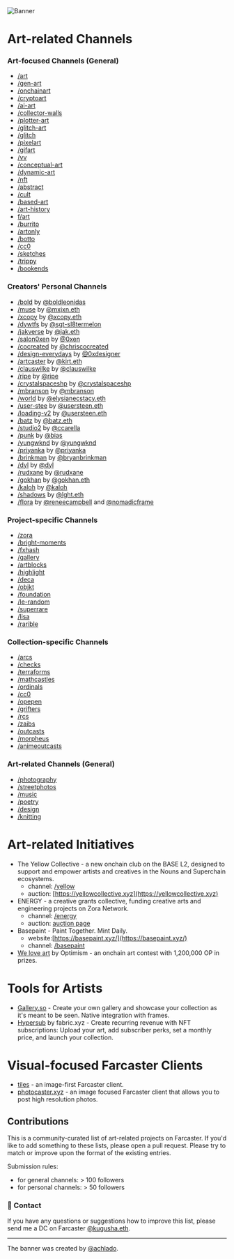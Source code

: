 <img alt="Banner" src="https://github.com/kugusha/art-farcaster/blob/main/banner.jpg?raw=true"> 

# Art-related Channels 
### Art-focused Channels (General)
- [/art](https://warpcast.com/~/channel/art)
- [/gen-art](https://warpcast.com/~/channel/gen-art)
- [/onchainart](https://warpcast.com/~/channel/onchainart)
- [/cryptoart](https://warpcast.com/~/channel/cryptoart)
- [/ai-art](https://warpcast.com/~/channel/ai-art)
- [/collector-walls](https://warpcast.com/~/channel/collector-walls)
- [/plotter-art](https://warpcast.com/~/channel/plotter-art)
- [/glitch-art](https://warpcast.com/~/channel/glitch-art)
- [/glitch](https://warpcast.com/~/channel/glitch)
- [/pixelart](https://warpcast.com/~/channel/pixelart)
- [/gifart](https://warpcast.com/~/channel/gifart)
- [/vv](https://warpcast.com/~/channel/vv)
- [/conceptual-art](https://warpcast.com/~/channel/conceptualart)
- [/dynamic-art](https://warpcast.com/~/channel/dynamic-art)
- [/nft](https://warpcast.com/~/channel/nft)
- [/abstract](https://warpcast.com/~/channel/abstract)
- [/cult](https://warpcast.com/~/channel/cult)
- [/based-art](https://warpcast.com/~/channel/based-art)
- [/art-history](https://warpcast.com/~/channel/arthistory)
- [f/art](https://warpcast.com/~/channel/fart)
- [/burrito](https://warpcast.com/~/channel/burrito)
- [/artonly](https://warpcast.com/~/channel/artonly)
- [/botto](https://warpcast.com/~/channel/botto)
- [/cc0](https://warpcast.com/~/channel/cc0)
- [/sketches](https://warpcast.com/~/channel/sketches)
- [/trippy](https://warpcast.com/~/channel/trippy)
- [/bookends](https://warpcast.com/~/channel/bookends)


### Creators' Personal Channels
- [/bold](https://warpcast.com/~/channel/bold) by [@boldleonidas](https://warpcast.com/boldleonidas)
- [/muse](https://warpcast.com/~/channel/muse) by [@mxjxn.eth](https://warpcast.com/mxjxn.eth)
- [/xcopy](https://warpcast.com/~/channel/xcopy) by [@xcopy.eth](https://warpcast.com/xcopy.eth)
- [/dywtfs](https://warpcast.com/~/channel/dywtfs) by [@sgt-sl8termelon](https://warpcast.com/sgt-sl8termelon)
- [/jakverse](https://warpcast.com/~/channel/jakverse) by [@jak.eth](https://warpcast.com/jak.eth)
- [/salon0xen](https://warpcast.com/~/channel/salon0xen) by [@0xen](https://warpcast.com/0xen)
- [/cocreated](/cocreated) by [@chriscocreated](https://warpcast.com/chriscocreated)
- [/design-everydays](https://warpcast.com/~/channel/design-everydays) by [@0xdesigner](https://warpcast.com/0xdesigner)
- [/artcaster](https://warpcast.com/~/channel/artcaster) by [@kirt.eth](https://warpcast.com/myjpeg)
- [/clauswilke](https://warpcast.com/~/channel/clauswilke) by [@clauswilke](https://warpcast.com/clauswilke)
- [/ripe](https://warpcast.com/~/channel/ripe) by [@ripe](https://warpcast.com/ripe)
- [/crystalspaceshp](https://warpcast.com/~/channel/crystalspaceshp) by [@crystalspaceshp](https://warpcast.com/crystalspaceshp)
- [/mbranson](https://warpcast.com/~/channel/mbranson) by [@mbranson](https://warpcast.com/mbranson)
- [/world](https://warpcast.com/~/channel/world) by [@elysianecstacy.eth](https://warpcast.com/elysianecstacy.eth)
- [/user-stee](https://warpcast.com/~/channel/user-steen) by [@usersteen.eth](https://warpcast.com/usersteen.eth)
- [/loading-v2](https://warpcast.com/~/channel/loading-v2) by [@usersteen.eth](https://warpcast.com/usersteen.eth)
- [/batz](https://warpcast.com/~/channel/batz) by [@batz.eth](https://warpcast.com/batz.eth)
- [/studio2](https://warpcast.com/~/channel/studio2) by [@ccarella](https://warpcast.com/ccarella.eth)
- [/punk](https://warpcast.com/~/channel/punk) by [@bias](https://warpcast.com/bias)
- [/yungwknd](https://warpcast.com/~/channel/yungwknd) by [@yungwknd](https://warpcast.com/yungwknd)
- [/priyanka](https://warpcast.com/~/channel/priyanka) by [@priyanka](https://warpcast.com/priyanka)
- [/brinkman](https://warpcast.com/~/channel/brinkman) by [@bryanbrinkman](https://warpcast.com/bryanbrinkman)
- [/dyl](https://warpcast.com/~/channel/dyl) by [@dyl](https://warpcast.com/dyl)
- [/rudxane](https://warpcast.com/~/channel/rudxane) by [@rudxane](https://warpcast.com/rudxane)
- [/gokhan](https://warpcast.com/~/channel/gokhan) by [@gokhan.eth](https://warpcast.com/gokhan.eth)
- [/kaloh](https://warpcast.com/~/channel/kaloh) by [@kaloh](https://warpcast.com/kaloh)
- [/shadows](https://warpcast.com/~/channel/shadows) by [@lght.eth](https://warpcast.com/lght.eth)
- [/flora](https://warpcast.com/~/channel/flora) by [@reneecampbell](https://warpcast.com/reneecampbell) and [@nomadicframe](https://warpcast.com/nomadicframe)


### Project-specific Channels
- [/zora](https://warpcast.com/~/channel/zora)
- [/bright-moments](https://warpcast.com/~/channel/bright-moments)
- [/fxhash](https://warpcast.com/~/channel/fxhash)
- [/gallery](https://warpcast.com/~/channel/gallery)
- [/artblocks](https://warpcast.com/~/channel/artblocks)
- [/highlight](https://warpcast.com/~/channel/highlight)
- [/deca](https://warpcast.com/~/channel/deca)
- [/objkt](https://warpcast.com/~/channel/objkt)
- [/foundation](https://warpcast.com/~/channel/foundation)
- [/le-random](https://warpcast.com/~/channel/le-random)
- [/superrare](https://warpcast.com/~/channel/superrare)
- [/lisa](https://warpcast.com/~/channel/lisa)
- [/rarible](https://warpcast.com/~/channel/rarible)


### Collection-specific Channels
- [/arcs](https://warpcast.com/~/channel/arcs)
- [/checks](https://warpcast.com/~/channel/checks)
- [/terraforms](https://warpcast.com/~/channel/terraforms)
- [/mathcastles](https://warpcast.com/~/channel/mathcastles)
- [/ordinals](https://warpcast.com/~/channel/ordinals)
- [/cc0](https://warpcast.com/~/channel/cc0)
- [/opepen](https://warpcast.com/~/channel/opepen)
- [/grifters](https://warpcast.com/~/channel/grifters)
- [/rcs](https://warpcast.com/~/channel/rcs)
- [/zaibs](https://warpcast.com/~/channel/zaibs)
- [/outcasts](https://warpcast.com/~/channel/outcasts)
- [/morpheus](https://warpcast.com/~/channel/morpheus)
- [/animeoutcasts](https://warpcast.com/~/channel/animeoutcasts)


### Art-related Channels (General) 
- [/photography](https://warpcast.com/~/channel/photography)
- [/streetphotos](https://warpcast.com/~/channel/streetphotos)
- [/music](https://warpcast.com/~/channel/music)
- [/poetry](https://warpcast.com/~/channel/poetry)
- [/design](https://warpcast.com/~/channel/design)
- [/knitting](https://warpcast.com/~/channel/knitting)


# Art-related Initiatives 
- The Yellow Collective - a new onchain club on the BASE L2, designed to support and empower artists and creatives in the Nouns and Superchain ecosystems.
  - channel: [/yellow](https://warpcast.com/~/channel/yellow)
  - auction: [https://yellowcollective.xyz](https://yellowcollective.xyz)   
- ENERGY - a creative grants collective, funding creative arts and engineering projects on Zora Network.
  - channel: [/energy](https://warpcast.com/~/channel/energy)
  - auction: [auction page](https://nouns.build/dao/zora/0x32297b7416294b1acf404b6148a3c58107ba8afd/76)
- Basepaint - Paint Together. Mint Daily.
  - website:[https://basepaint.xyz/](https://basepaint.xyz/)
  - channel: [/basepaint](https://warpcast.com/~/channel/basepaint) 
- [We love art](https://welovetheart.optimism.io/) by Optimism - an onchain art contest with 1,200,000 OP in prizes. 


# Tools for Artists 
- [Gallery.so](https://gallery.so/home) - Create your own gallery and showcase your collection as it's meant to be seen. Native integration with frames.
- [Hypersub](https://hypersub.withfabric.xyz/) by fabric.xyz - Create recurring revenue with NFT subscriptions: Upload your art, add subscriber perks, set a monthly price, and launch your collection.


# Visual-focused Farcaster Clients 
- [tiles](https://www.v0.tiles.cool/channels/art) - an image-first Farcaster client.
- [photocaster.xyz](https://www.photocaster.xyz/) - an image focused Farcaster client that allows you to post high resolution photos.


## Contributions
This is a community-curated list of art-related projects on Farcaster. If you'd like to add something to these lists, please open a pull request. Please try to match or improve upon the format of the existing entries.

Submission rules:
- for general channels: > 100 followers
- for personal channels: > 50 followers


### 💌 Contact 
If you have any questions or suggestions how to improve this list, please send me a DC on Farcaster [@kugusha.eth](https://warpcast.com/kugusha.eth). 

---
The banner was created by [@achlado](https://warpcast.com/achlado).

